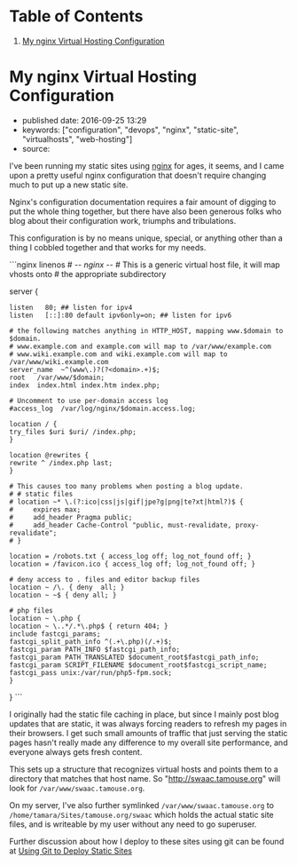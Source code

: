 
# Table of Contents

1.  [My nginx Virtual Hosting Configuration](#my-nginx-virtual-hosting-configuration)


<a id="my-nginx-virtual-hosting-configuration"></a>

# My nginx Virtual Hosting Configuration

-   published date: 2016-09-25 13:29
-   keywords: ["configuration", "devops", "nginx", "static-site", "virtualhosts", "web-hosting"]
-   source:

I've been running my static sites using [nginx](http://nginx.com) for ages, it seems, and I came upon a pretty useful nginx configuration that doesn't require changing much to put up a new static site.

Nginx's configuration documentation requires a fair amount of digging to put the whole thing together, but there have also been generous folks who blog about their configuration work, triumphs and tribulations.

This configuration is by no means unique, special, or anything other than a thing I cobbled together and that works for my needs.

\`\`\`nginx linenos # -*- nginx -*- # This is a generic virtual host file, it will map vhosts onto # the appropriate subdirectory

server {

    listen   80; ## listen for ipv4
    listen   [::]:80 default ipv6only=on; ## listen for ipv6
    
    # the following matches anything in HTTP_HOST, mapping www.$domain to $domain.
    # www.example.com and example.com will map to /var/www/example.com
    # www.wiki.example.com and wiki.example.com will map to /var/www/wiki.example.com
    server_name  ~^(www\.)?(?<domain>.+)$;
    root   /var/www/$domain;
    index  index.html index.htm index.php;
    
    # Uncomment to use per-domain access log
    #access_log  /var/log/nginx/$domain.access.log;
    
    location / {
    try_files $uri $uri/ /index.php;
    }
    
    location @rewrites {
    rewrite ^ /index.php last;
    }
    
    # This causes too many problems when posting a blog update.
    # # static files
    # location ~* \.(?:ico|css|js|gif|jpe?g|png|te?xt|html?)$ {
    #     expires max;
    #     add_header Pragma public;
    #     add_header Cache-Control "public, must-revalidate, proxy-revalidate";
    # }
    
    location = /robots.txt { access_log off; log_not_found off; }
    location = /favicon.ico { access_log off; log_not_found off; }
    
    # deny access to . files and editor backup files
    location ~ /\. { deny  all; }
    location ~ ~$ { deny all; }
    
    # php files
    location ~ \.php {
    location ~ \..*/.*\.php$ { return 404; }
    include fastcgi_params;
    fastcgi_split_path_info ^(.+\.php)(/.+)$;
    fastcgi_param PATH_INFO $fastcgi_path_info;
    fastcgi_param PATH_TRANSLATED $document_root$fastcgi_path_info;
    fastcgi_param SCRIPT_FILENAME $document_root$fastcgi_script_name;
    fastcgi_pass unix:/var/run/php5-fpm.sock;
    }

} \`\`\`

I originally had the static file caching in place, but since I mainly post blog updates that are static, it was always forcing readers to refresh my pages in their browsers. I get such small amounts of traffic that just serving the static pages hasn't really made any difference to my overall site performance, and everyone always gets fresh content.

This sets up a structure that recognizes virtual hosts and points them to a directory that matches that host name. So "<http://swaac.tamouse.org>" will look for `/var/www/swaac.tamouse.org`.

On my server, I've also further symlinked `/var/www/swaac.tamouse.org` to `/home/tamara/Sites/tamouse.org/swaac` which holds the actual static site files, and is writeable by my user without any need to go superuser.

Further discussion about how I deploy to these sites using git can be found at [Using Git to Deploy Static Sites](%7B%%20post_url%202016-01-13-using-git-to-deploy-static-sites%20%%7D)

